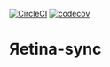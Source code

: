 [![CircleCI](https://circleci.com/gh/vayuadm/retina-sync.svg?style=shield)](https://circleci.com/gh/vayuadm/retina-sync)
[![codecov](https://codecov.io/gh/vayuadm/retina-sync/branch/master/graph/badge.svg)](https://codecov.io/gh/vayuadm/retina-sync)

# Яetina-sync
